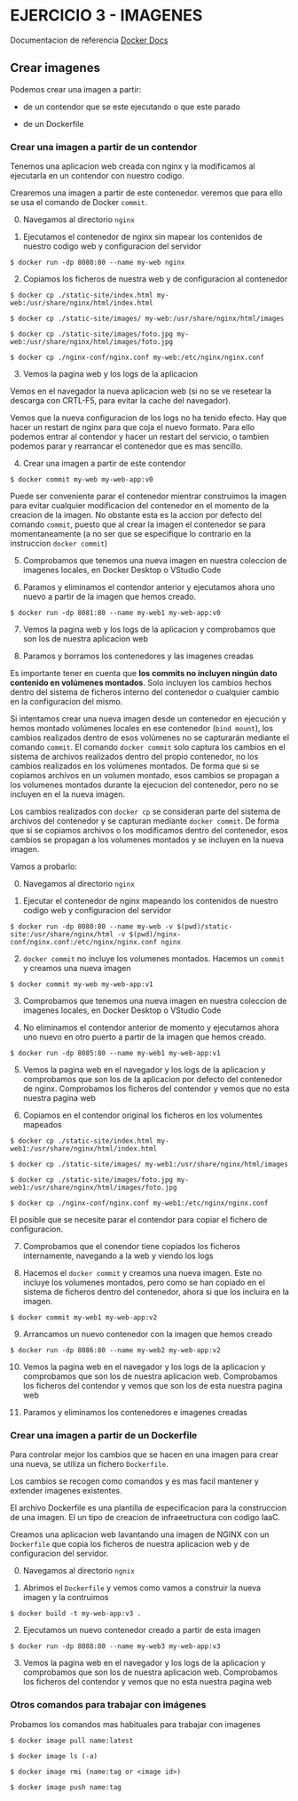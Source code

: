 # EJERCICIO 3 - IMAGENES

Documentacion de referencia [Docker Docs](https://docs.docker.com/)

## Crear imagenes

Podemos crear una imagen a partir:

- de un contendor que se este ejecutando o que este parado
  
- de un Dockerfile

### Crear una imagen a partir de un contendor

Tenemos una aplicacion web creada con nginx y la modificamos al ejecutarla en un contendor con nuestro codigo.

Crearemos una imagen a partir de este contenedor. veremos que para ello se usa el comando de Docker `commit`.

0) Navegamos al directorio `nginx`

1) Ejecutamos el contenedor de nginx sin mapear los contenidos de nuestro codigo web y configuracion del servidor

`$ docker run -dp 8080:80 --name my-web nginx`

2) Copiamos los ficheros de nuestra web y de configuracion al contenedor

`$ docker cp ./static-site/index.html my-web:/usr/share/nginx/html/index.html`

`$ docker cp ./static-site/images/ my-web:/usr/share/nginx/html/images`

`$ docker cp ./static-site/images/foto.jpg my-web:/usr/share/nginx/html/images/foto.jpg`

`$ docker cp ./nginx-conf/nginx.conf my-web:/etc/nginx/nginx.conf`

3) Vemos la pagina web y los logs de la aplicacion

Vemos en el navegador la nueva aplicacion web (si no se ve resetear la descarga con CRTL-F5, para evitar la cache del navegador). 

Vemos que la nueva configuracion de los logs no ha tenido efecto. Hay que hacer un restart de nginx para que coja el nuevo formato. Para ello podemos entrar al contendor y hacer un restart del servicio, o tambien podemos parar y rearrancar el contenedor que es mas sencillo.

4) Crear una imagen a partir de este contendor

`$ docker commit my-web my-web-app:v0`

Puede ser conveniente parar el contenedor mientrar construimos la imagen para evitar cualquier modificacion del contenedor en el momento de la creacion de la imagen. No obstante esta es la accion por defecto del comando `commit`, puesto que al crear la imagen el contenedor se para momentaneamente (a no ser que se especifique lo contrario en la instruccion `docker commit`)

5) Comprobamos que tenemos una nueva imagen en nuestra coleccion de imagenes locales, en Docker Desktop o VStudio Code

6) Paramos y eliminamos el contendor anterior y ejecutamos ahora uno nuevo a partir de la imagen que hemos creado.

`$ docker run -dp 8081:80 --name my-web1 my-web-app:v0`

7) Vemos la pagina web y los logs de la aplicacion y comprobamos que son los de nuestra aplicacion web

8) Paramos y borramos los contenedores y las imagenes creadas

Es importante tener en cuenta que **los commits no incluyen ningún dato contenido en volúmenes montados**. Solo incluyen los cambios hechos dentro del sistema de ficheros interno del contenedor o cualquier cambio en la configuracion del mismo.

Si intentamos crear una nueva imagen desde un contenedor en ejecución y hemos montado volúmenes locales en ese contenedor (`bind mount`), los cambios realizados dentro de esos volúmenes no se capturarán mediante el comando `commit`. El comando `docker commit` solo captura los cambios en el sistema de archivos realizados dentro del propio contenedor, no los cambios realizados en los volúmenes montados. De forma que si se copiamos archivos en un volumen montado, esos cambios se propagan a los volumenes montados durante la ejecucion del contenedor, pero no se incluyen en el la nueva imagen.

Los cambios realizados con `docker cp` se consideran parte del sistema de archivos del contenedor y se capturan mediante `docker commit`. De forma que si se copiamos archivos o los modificamos dentro del contenedor, esos cambios se propagan a los volumenes montados y se incluyen en la nueva imagen.

Vamos a probarlo:

0) Navegamos al directorio `nginx`

1) Ejecutar el contenedor de nginx mapeando los contenidos de nuestro codigo web y configuracion del servidor

`$ docker run -dp 8080:80 --name my-web -v $(pwd)/static-site:/usr/share/nginx/html -v $(pwd)/nginx-conf/nginx.conf:/etc/nginx/nginx.conf nginx`

2) `docker commit` no incluye los volumenes montados. Hacemos un `commit` y creamos una nueva imagen

`$ docker commit my-web my-web-app:v1`

3) Comprobamos que tenemos una nueva imagen en nuestra coleccion de imagenes locales, en Docker Desktop o VStudio Code

4) No eliminamos el contendor anterior de momento y ejecutamos ahora uno nuevo en otro puerto a partir de la imagen que hemos creado.

`$ docker run -dp 8085:80 --name my-web1 my-web-app:v1`

5) Vemos la pagina web en el navegador y los logs de la aplicacion y comprobamos que son los de la aplicacion por defecto del contenedor de nginx. Comprobamos los ficheros del contendor y vemos que no esta nuestra pagina web

6) Copiamos en el contendor original los ficheros en los volumentes mapeados

`$ docker cp ./static-site/index.html my-web1:/usr/share/nginx/html/index.html`

`$ docker cp ./static-site/images/ my-web1:/usr/share/nginx/html/images`

`$ docker cp ./static-site/images/foto.jpg my-web1:/usr/share/nginx/html/images/foto.jpg`

`$ docker cp ./nginx-conf/nginx.conf my-web1:/etc/nginx/nginx.conf`

El posible que se necesite parar el contendor para copiar el fichero de configuracion.

7) Comprobamos que el conendor tiene copiados los ficheros internamente, navegando a la web y viendo los logs

8) Hacemos el `docker commit` y creamos una nueva imagen. Este no incluye los volumenes montados, pero como se han copiado en el sistema de ficheros dentro del contenedor, ahora si que los incluira en la imagen.

`$ docker commit my-web1 my-web-app:v2`

9) Arrancamos un nuevo contenedor con la imagen que hemos creado

`$ docker run -dp 8086:80 --name my-web2 my-web-app:v2`

10) Vemos la pagina web en el navegador y los logs de la aplicacion y comprobamos que son los de nuestra aplicacion web. Comprobamos los ficheros del contendor y vemos que son los de esta nuestra pagina web

11) Paramos y eliminamos los contenedores e imagenes creadas


### Crear una imagen a partir de un Dockerfile

Para controlar mejor los cambios que se hacen en una imagen para crear una nueva, se utiliza un fichero `Dockerfile`.

Los cambios se recogen como comandos y es mas facil mantener y extender imagenes existentes.

El archivo Dockerfile es una plantilla de especificacion para la construccion de una imagen. El un tipo de creacion de infraeetructura con codigo IaaC.

Creamos una aplicacion web lavantando una imagen de NGINX con un `Dockerfile` que copia los ficheros de nuestra aplicacion web y de configuracion del servidor.

0) Navegamos al directorio `ngnix`

1) Abrimos el `Dockerfile` y vemos como vamos a construir la nueva imagen y la contruimos

`$ docker build -t my-web-app:v3 .`

2) Ejecutamos un nuevo contenedor creado a partir de esta imagen

`$ docker run -dp 8088:80 --name my-web3 my-web-app:v3`

3) Vemos la pagina web en el navegador y los logs de la aplicacion y comprobamos que son los de nuestra aplicacion web. Comprobamos los ficheros del contendor y vemos que no esta nuestra pagina web


### Otros comandos para trabajar con imágenes

Probamos los comandos mas habituales para trabajar con imagenes

`$ docker image pull name:latest`

`$ docker image ls (-a)`

`$ docker image rmi (name:tag or <image id>)`

`$ docker image push name:tag`
